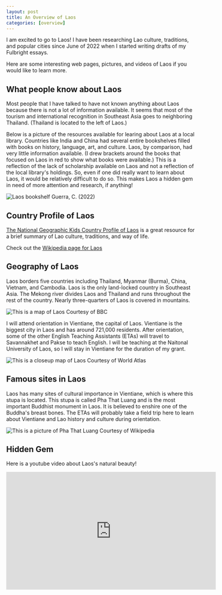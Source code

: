 ```yaml
---
layout: post
title: An Overview of Laos
categories: [overview]
---
```

I am excited to go to Laos! I have been researching Lao culture, traditions, and popular cities since June of 2022 when I started writing drafts of my Fulbright essays. 

Here are some interesting web pages, pictures, and videos of Laos if you would like to learn more. 

## What people know about Laos

Most people that I have talked to have not known anything about Laos because there is not a lot of information available. It seems that most of the tourism and international recognition in Southeast Asia goes to neighboring Thailand. (Thailand is located to the left of Laos.) 

Below is a picture of the resources available for learing about Laos at a local library. Countries like India and China had several entire bookshelves filled with books on history, language, art, and culture. Laos, by comparison, had very little information available. (I drew brackets around the books that focused on Laos in red to show what books were available.) This is a reflection of the lack of scholarship available on Laos and not a reflection of the local library's holdings. So, even if one did really want to learn about Laos, it would be relatively difficult to do so. This makes Laos a hidden gem in need of more attention and research, if anything!

![Laos bookshelf](https://lh3.googleusercontent.com/pw/AIL4fc8tDeGppIVeE-pg3UA1SrJO7V6ujfwJsHNwrajX-hPZuXRIhHNNLJTc9UJpjvtt1TmCLTCbIMairc9BrUtZJjUG50Qf7qez4SCXym05LCeDs4dv_WUh=w2400)
Guerra, C. (2022)

## Country Profile of Laos

[The National Geographic Kids Country Profile of Laos](https://kids.nationalgeographic.com/geography/countries/article/laos) is a great resource for a brief summary of Lao culture, traditions, and way of life.

Check out the [Wikipedia page for Laos](https://en.wikipedia.org/wiki/Laos)


## Geography of Laos

Laos borders five countries including Thailand, Myanmar (Burma), China, Vietnam, and Cambodia. Laos is the only land-locked country in Southeast Asia. The Mekong river divides Laos and Thailand and runs throughout the rest of the country. Nearly three-quarters of Laos is covered in mountains. 

![This is a map of Laos](https://lh3.googleusercontent.com/pw/AIL4fc9QLvHtDhTKGS2wej6Ngt7aDGO1Owt7wL4ELIziuLrMrQ7vOGATFvvh7Zxp0GfiLr9WqScQ9owMgsv_l3t5TZcVL2GtLMEs5HYS_5ZGPiwk1P9ABRGM=w2400)
Courtesy of BBC


I will attend orientation in Vientiane, the capital of Laos. Vientiane is the biggest city in Laos and has around 721,000 residents. After orientation, some of the other English Teaching Assistants (ETAs) will travel to Savannakhet and Pakse to teach English. I will be teaching at the Naitonal University of Laos, so I will stay in Vientiane for the duration of my grant. 

![This is a closeup map of Laos](https://lh3.googleusercontent.com/pw/AIL4fc-UZ5ki1fUS1k6cwtDodt1BQLEcL8aO2haFIVPYU1-j55m5je9sNJMHpKqtmuw0Z3SXjalgp58rmggovDikvprEqzT4y4Z6crc5e9PA5__HU8UESPBN=w2400)
Courtesy of World Atlas


## Famous sites in Laos

Laos has many sites of cultural importance in Vientiane, which is where this stupa is located. This stupa is called Pha That Luang and is the most important Buddhist monument in Laos. It is believed to enshire one of the Buddha's breast bones. The ETAs will probably take a field trip here to learn about Vientiane and Lao history and culture during orientation.

![This is a picture of Pha That Luang](https://upload.wikimedia.org/wikipedia/commons/thumb/b/b6/Pha_That_Luang%2C_Vientiane%2C_Laos.jpg/440px-Pha_That_Luang%2C_Vientiane%2C_Laos.jpg)
Courtesy of Wikipedia


## Hidden Gem

Here is a youtube video about Laos's natural beauty!

<iframe width="560" height="315" src="https://www.youtube.com/embed/QRh0asDFIX4" title="YouTube video player" frameborder="0" allow="accelerometer; autoplay; clipboard-write; encrypted-media; gyroscope; picture-in-picture; web-share" allowfullscreen></iframe>


